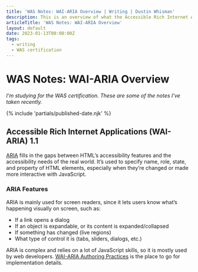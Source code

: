 ```yaml
---
title: 'WAS Notes: WAI-ARIA Overview | Writing | Dustin Whisman'
description: This is an overview of what the Accessible Rich Internet Applications are and what they're used for.
articleTitle: 'WAS Notes: WAI-ARIA Overview'
layout: default
date: 2023-01-13T00:00:00Z
tags:
  - writing
  - WAS certification
---
```


# WAS Notes: WAI-ARIA Overview

_I'm studying for the WAS certification. These are some of the notes I've taken recently._

{% include 'partials/published-date.njk' %}

## Accessible Rich Internet Applications (WAI-ARIA) 1.1

[ARIA](https://www.w3.org/WAI/standards-guidelines/aria/) fills in the gaps between HTML’s accessibility features and the accessibility needs of the real world. It’s used to specify name, role, state, and property of HTML elements, especially when they’re changed or made more interactive with JavaScript.

### ARIA Features

ARIA is mainly used for screen readers, since it lets users know what’s happening visually on screen, such as:

- If a link opens a dialog
- If an object is expandable, or its content is expanded/collapsed
- If something has changed (live regions)
- What type of control it is (tabs, sliders, dialogs, etc.)

ARIA is complex and relies on a lot of JavaScript skills, so it is mostly used by web developers. [WAI-ARIA Authoring Practices](https://www.w3.org/WAI/ARIA/apg/) is the place to go for implementation details.

